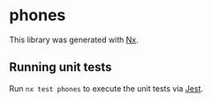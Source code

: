 # phones

This library was generated with [Nx](https://nx.dev).

## Running unit tests

Run `nx test phones` to execute the unit tests via [Jest](https://jestjs.io).
